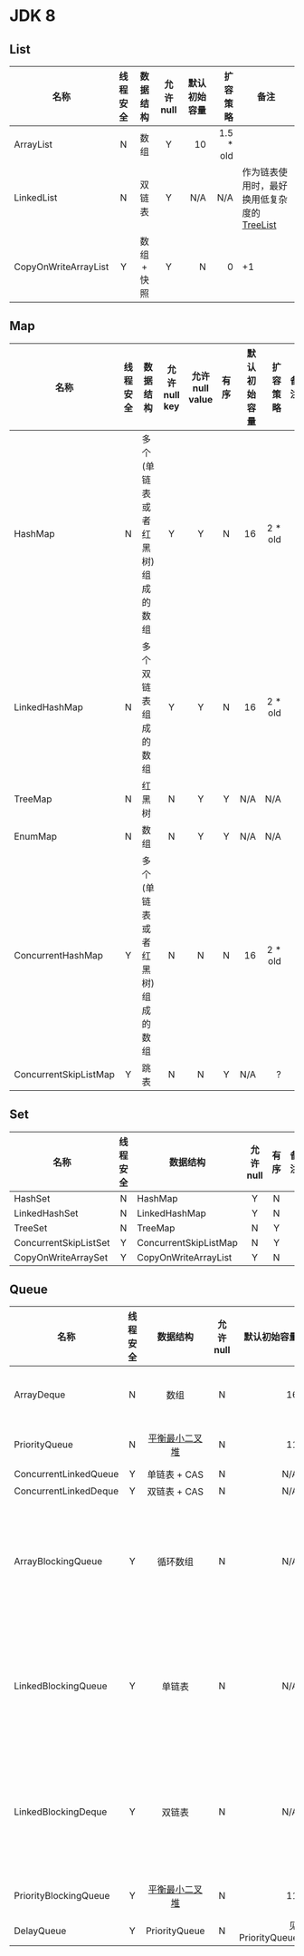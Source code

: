 # JDK 8
## List
| 名称 | 线程安全 | 数据结构 | 允许 null | 默认初始容量 | 扩容策略 | 备注 |
| --- | :-----: | :-----: | :------: | ---------: | ------: | --- |
| ArrayList | N | 数组 | Y | 10 | 1.5 * old | |
| LinkedList | N | 双链表 | Y | N/A | N/A | 作为链表使用时，最好换用低复杂度的 [TreeList](https://commons.apache.org/proper/commons-collections/apidocs/org/apache/commons/collections4/list/TreeList.html) |
| CopyOnWriteArrayList | Y | 数组 + 快照 | Y | N | 0 | +1 | |

## Map
| 名称 | 线程安全 | 数据结构 | 允许 null key | 允许 null value | 有序 | 默认初始容量 | 扩容策略 | 备注 |
| --- | :-----: | ------- | :----------: | :------------: | :--: | ---------: | ------: | --- |
| HashMap | N | 多个(单链表或者红黑树)组成的数组 | Y | Y | N | 16 | 2 * old | |
| LinkedHashMap | N | 多个双链表组成的数组 | Y | Y | N | 16 | 2 * old | |
| TreeMap | N | 红黑树 | N | Y | Y | N/A | N/A | |
| EnumMap | N | 数组 | N | Y | Y | N/A | N/A | |
| ConcurrentHashMap | Y | 多个(单链表或者红黑树)组成的数组 | N | N | N | 16 | 2 * old | |
| ConcurrentSkipListMap | Y | 跳表 | N | N | Y | N/A | ? | |

## Set
| 名称 | 线程安全 | 数据结构 | 允许 null | 有序 | 备注 |
| --- | :-----: | ------- | :------: | :-: | :--: |
| HashSet | N | HashMap | Y | N | |
| LinkedHashSet | N | LinkedHashMap | Y | N | |
| TreeSet | N | TreeMap | N | Y | |
| ConcurrentSkipListSet | Y | ConcurrentSkipListMap | N | Y | |
| CopyOnWriteArraySet | Y | CopyOnWriteArrayList | Y | N | |

## Queue
| 名称 | 线程安全 | 数据结构 | 允许 null | 默认初始容量 | 扩容策略 | 备注 |
| --- | :-----: | :-----: | :------: | ---------: | ------: | --- |
| ArrayDeque | N | 数组 | N | 16 | 2 * old | head 从数组的最大下标开始变小，tail 从 0 开始变大 |
| PriorityQueue | N | [平衡最小二叉堆](http://blog.csdn.net/lcore/article/details/9100073) | N | 11 | old < 64 则 2 * old; 否则 1.5 * old | 空穴, sift up，sift down |
| ConcurrentLinkedQueue | Y | 单链表 + CAS | N | N/A | N/A | |
| ConcurrentLinkedDeque | Y | 双链表 + CAS | N | N/A | N/A | |
| ArrayBlockingQueue | Y | 循环数组 | N | N/A | 定长, 不可扩容 | 1. 有 fair 选项; 2. 有一把公共的 ReentrantLock 与 notFull、notEmpty 两个 Condition 管理队列满或空时的阻塞状态 |
| LinkedBlockingQueue | Y | 单链表 | N | N/A | 定长或无界 | 利用链表的特征，分离了 takeLock 与 putLock 两把锁，继续用 notEmpty、notFull 管理队列满或空时的阻塞状态 |
| LinkedBlockingDeque | Y | 双链表 | N | N/A | 定长或无界 | 利用链表的特征，分离了 takeLock 与 putLock 两把锁，继续用 notEmpty、notFull 管理队列满或空时的阻塞状态  |
| PriorityBlockingQueue | Y | [平衡最小二叉堆](http://blog.csdn.net/lcore/article/details/9100073) | N | 11 | old < 64 则 2 * old; 否则 1.5 * old | 空穴, sift up，sift down |
| DelayQueue | Y | PriorityQueue | N | 见 PriorityQueue | 见 PriorityQueue | |
